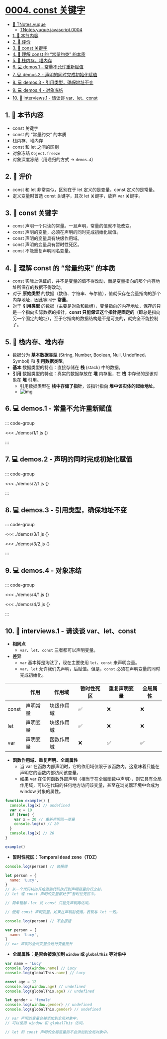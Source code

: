# [0004. const 关键字](https://github.com/tnotesjs/TNotes.javascript/tree/main/notes/0004.%20const%20%E5%85%B3%E9%94%AE%E5%AD%97)

<!-- region:toc -->

- [📂 TNotes.yuque](https://www.yuque.com/tdahuyou/tnotes.yuque/)
  - [TNotes.yuque.javascript.0004](https://www.yuque.com/tdahuyou/tnotes.yuque/javascript.0004)
- [1. 🎯 本节内容](#1--本节内容)
- [2. 🫧 评价](#2--评价)
- [3. 📒 const 关键字](#3--const-关键字)
- [4. 📒 理解 const 的 “常量约束” 的本质](#4--理解-const-的-常量约束-的本质)
- [5. 📒 栈内存、堆内存](#5--栈内存堆内存)
- [6. 💻 demos.1 - 常量不允许重新赋值](#6--demos1---常量不允许重新赋值)
- [7. 💻 demos.2 - 声明的同时完成初始化赋值](#7--demos2---声明的同时完成初始化赋值)
- [8. 💻 demos.3 - 引用类型，确保地址不变](#8--demos3---引用类型确保地址不变)
- [9. 💻 demos.4 - 对象冻结](#9--demos4---对象冻结)
- [10. 💼 interviews.1 - 请谈谈 var、let、const](#10--interviews1---请谈谈-varletconst)

<!-- endregion:toc -->

## 1. 🎯 本节内容

- const 关键字
- const 的 “常量约束” 的本质
- 栈内存、堆内存
- const 和 let 之间的区别
- 对象冻结 `Object.freeze`
- 对象深度冻结（用递归的方式 -> `demos.4`）

## 2. 🫧 评价

- const 和 let 非常类似，区别在于 let 定义的是变量，const 定义的是常量。
- 定义变量时首选 const 关键字，其次 let 关键字，放弃 var 关键字。

## 3. 📒 const 关键字

- const 声明一个只读的常量。一旦声明，常量的值就不能改变。
- const 声明的变量，必须在声明的同时完成初始化赋值。
- const 声明的变量具有块级作用域。
- const 声明的变量具有暂时性死区。
- const 不能重复声明同名变量。

## 4. 📒 理解 const 的 “常量约束” 的本质

- const 实际上保证的，并不是变量的值不得改动，而是变量指向的那个内存地址所保存的数据不得改动。
- 对于 **原始类型** 的数据（数值、字符串、布尔值），值就保存在变量指向的那个内存地址，因此等同于 **常量**。
- 对于 **引用类型** 的数据（主要是对象和数组），变量指向的内存地址，保存的只是一个指向实际数据的指针，**const 只能保证这个指针是固定的**（即总是指向另一个固定的地址），至于它指向的数据结构是不是可变的，就完全不能控制了。

## 5. 📒 栈内存、堆内存

- 数据分为 **基本数据类型** (String, Number, Boolean, Null, Undefined，Symbol) 和 **引用数据类型**。
- **基本** 数据类型的特点：直接存储在 **栈** (stack) 中的数据。
- **引用** 数据类型的特点：真实的数据存放在 **堆** 内存里，在 **栈** 中存储的是该对象在 **堆** 引用。
  - 引用数据类型在 **栈中存储了指针**，该指针指向 **堆中该实体的起始地址**。
  - ![img](https://cdn.jsdelivr.net/gh/tnotesjs/imgs@main/2024-12-27-14-38-48.png)

## 6. 💻 demos.1 - 常量不允许重新赋值

::: code-group

<<< ./demos/1/1.js {}

:::

## 7. 💻 demos.2 - 声明的同时完成初始化赋值

::: code-group

<<< ./demos/2/1.js {}

:::

## 8. 💻 demos.3 - 引用类型，确保地址不变

::: code-group

<<< ./demos/3/1.js {}

<<< ./demos/3/2.js {}

:::

## 9. 💻 demos.4 - 对象冻结

::: code-group

<<< ./demos/4/1.js {}

<<< ./demos/4/2.js {}

:::

## 10. 💼 interviews.1 - 请谈谈 var、let、const

- **相同点**
  - `var`、`let`、`const` 三者都可以声明变量。
- **差异**
  - `var` 基本算是淘汰了，现在主要使用 `let`、`const` 来声明变量。
  - `var`、`let` 允许我们先声明，后赋值。但是，`const` 必须在声明变量的同时完成初始化。

|       | 作用     | 作用域     | 暂时性死区 | 重复声明变量 | 全局属性 |
| ----- | -------- | ---------- | ---------- | ------------ | -------- |
| const | 声明常量 | 块级作用域 | ✅         | ❌           | ❌       |
| let   | 声明变量 | 块级作用域 | ✅         | ❌           | ❌       |
| var   | 声明变量 | 函数作用域 | ❌         | ✅           | ✅       |

- **函数作用域、重复声明、全局属性**
  - 当 var 在函数内部声明时，它的作用域仅限于该函数内。这意味着只能在声明它的函数内部访问该变量。
  - 如果 var 在任何函数外部声明（相当于在全局函数中声明），则它具有全局作用域，可以在代码的任何地方访问该变量，甚至在浏览器环境中会成为 window 对象的属性。

```javascript
function example() {
  console.log(x) // undefined
  var x = 10
  if (true) {
    var x = 20 // 重新声明同一变量
    console.log(x) // 20
  }
  console.log(x) // 20
}

example()
```

- **暂时性死区：Temporal dead zone（TDZ）**

```javascript
console.log(person) // 会报错

let person = {
  name: 'Lucy',
}
// 从一个代码块的开始直到代码执行到声明变量的行之前，
// let 或 const 声明的变量都处于“暂时性死区中。

// 简单理解：let 或 const 只能先声明再访问。

// 使用 const 声明变量，如果在声明前使用，表现与 let 一致。
```

```javascript
console.log(person) // 不会报错

var person = {
  name: 'Lucy',
}
// var 声明的全局变量会进行变量提升
```

- **全局属性：是否会被添加到 `window` 或 `globalThis` 等对象中**

```javascript
var name = 'Lucy'
console.log(window.name) // Lucy
console.log(globalThis.name) // Lucy

const age = 12
console.log(window.age) // undefined
console.log(globalThis.age) // undefined

let gender = 'female'
console.log(window.gender) // undefined
console.log(globalThis.gender) // undefined

// var 声明的变量会被添加到全局对象中，
// 可以使用 window 和 globalThis 访问。

// let 和 const 声明的全局变量则不会添加到全局对象中。
```
